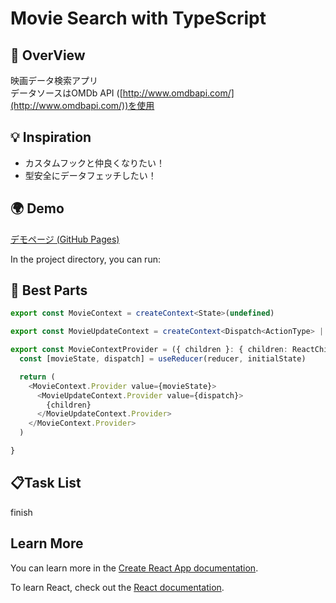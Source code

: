 # Movie Search with TypeScript

## :star2: OverView
映画データ検索アプリ<br>
データソースはOMDb API ([http://www.omdbapi.com/](http://www.omdbapi.com/))を使用


## :bulb: Inspiration
- カスタムフックと仲良くなりたい！
- 型安全にデータフェッチしたい！
## :earth_africa: Demo
[デモページ (GitHub Pages)](https://pocketech.github.io/movieapp-ts-customhook)

In the project directory, you can run:

## :clap: Best Parts

```typescript
export const MovieContext = createContext<State>(undefined)

export const MovieUpdateContext = createContext<Dispatch<ActionType> | null>(null)

export const MovieContextProvider = ({ children }: { children: ReactChild }) => {
  const [movieState, dispatch] = useReducer(reducer, initialState)

  return (
    <MovieContext.Provider value={movieState}>
      <MovieUpdateContext.Provider value={dispatch}>
        {children}
      </MovieUpdateContext.Provider>
    </MovieContext.Provider>
  )

}
```

## :clipboard:Task List

  finish




## Learn More

You can learn more in the [Create React App documentation](https://facebook.github.io/create-react-app/docs/getting-started).

To learn React, check out the [React documentation](https://reactjs.org/).
